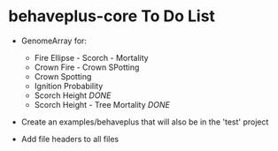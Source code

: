 # behaveplus-core To Do List

- GenomeArray for:
  - Fire Ellipse - Scorch - Mortality
  - Crown Fire - Crown SPotting
  - Crown Spotting
  - Ignition Probability
  - Scorch Height *DONE*
  - Scorch Height - Tree Mortality *DONE*

- Create an examples/behaveplus that will also be in the 'test' project

- Add file headers to all files
